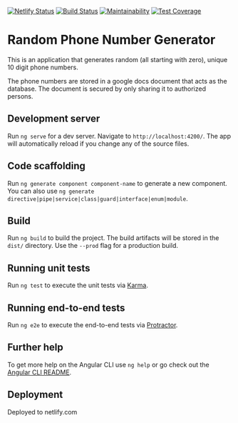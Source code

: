 [![Netlify Status](https://api.netlify.com/api/v1/badges/1a2b542f-cd51-4da1-b7e8-2c0935b2e395/deploy-status)](https://app.netlify.com/sites/random-phonenumbers/deploys) [![Build Status](https://travis-ci.com/PAbishai/random-phone-number-generator.svg?branch=master)](https://travis-ci.com/PAbishai/random-phone-number-generator) [![Maintainability](https://api.codeclimate.com/v1/badges/73dbcb709836eda28f8b/maintainability)](https://codeclimate.com/github/PAbishai/random-phone-number-generator/maintainability) [![Test Coverage](https://api.codeclimate.com/v1/badges/73dbcb709836eda28f8b/test_coverage)](https://codeclimate.com/github/PAbishai/random-phone-number-generator/test_coverage)

# Random Phone Number Generator
This is an application that generates random (all starting with zero), unique 10 digit phone numbers.

The phone numbers are stored in a google docs document that acts as the database. The document is secured by only sharing it to authorized persons.


## Development server

Run `ng serve` for a dev server. Navigate to `http://localhost:4200/`. The app will automatically reload if you change any of the source files.

## Code scaffolding

Run `ng generate component component-name` to generate a new component. You can also use `ng generate directive|pipe|service|class|guard|interface|enum|module`.

## Build

Run `ng build` to build the project. The build artifacts will be stored in the `dist/` directory. Use the `--prod` flag for a production build.

## Running unit tests

Run `ng test` to execute the unit tests via [Karma](https://karma-runner.github.io).

## Running end-to-end tests

Run `ng e2e` to execute the end-to-end tests via [Protractor](http://www.protractortest.org/).

## Further help

To get more help on the Angular CLI use `ng help` or go check out the [Angular CLI README](https://github.com/angular/angular-cli/blob/master/README.md).

## Deployment
Deployed to netlify.com
